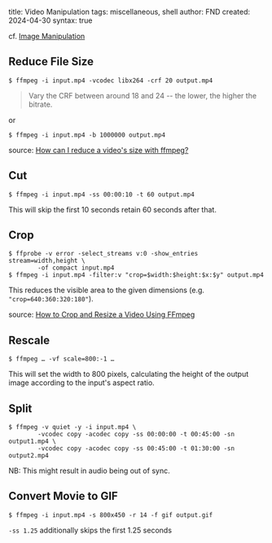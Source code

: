 title: Video Manipulation
tags: miscellaneous, shell
author: FND
created: 2024-04-30
syntax: true

cf. [Image Manipulation](page://wip/image-manipulation)


Reduce File Size
----------------

```shell
$ ffmpeg -i input.mp4 -vcodec libx264 -crf 20 output.mp4
```

> Vary the CRF between around 18 and 24 -- the lower, the higher the bitrate.

or

```shell
$ ffmpeg -i input.mp4 -b 1000000 output.mp4
```

source: [How can I reduce a video's size with ffmpeg?](https://unix.stackexchange.com/questions/28803/how-can-i-reduce-a-videos-size-with-ffmpeg)


Cut
---

```shell
$ ffmpeg -i input.mp4 -ss 00:00:10 -t 60 output.mp4
```

This will skip the first 10 seconds retain 60 seconds after that.


Crop
----

```shell
$ ffprobe -v error -select_streams v:0 -show_entries stream=width,height \
        -of compact input.mp4
$ ffmpeg -i input.mp4 -filter:v "crop=$width:$height:$x:$y" output.mp4
```

This reduces the visible area to the given dimensions (e.g.
`"crop=640:360:320:180"`).

source: [How to Crop and Resize a Video Using FFmpeg](https://www.baeldung.com/linux/ffmpeg-crop-resize-video)


Rescale
-------

```shell
$ ffmpeg … -vf scale=800:-1 …
```

This will set the width to 800 pixels, calculating the height of the output
image according to the input's aspect ratio.


Split
-----

```shell
$ ffmpeg -v quiet -y -i input.mp4 \
        -vcodec copy -acodec copy -ss 00:00:00 -t 00:45:00 -sn output1.mp4 \
        -vcodec copy -acodec copy -ss 00:45:00 -t 01:30:00 -sn output2.mp4
```

NB: This might result in audio being out of sync.


Convert Movie to GIF
--------------------

```shell
$ ffmpeg -i input.mp4 -s 800x450 -r 14 -f gif output.gif
```

`-ss 1.25` additionally skips the first 1.25 seconds
